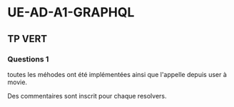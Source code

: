 # UE-AD-A1-GRAPHQL
## TP VERT
### Questions 1

toutes les méhodes ont été implémentées ainsi que l'appelle depuis user à movie.

Des commentaires sont inscrit pour chaque resolvers. 
